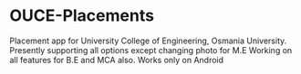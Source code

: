 # OUCE-Placements
Placement app for University College of Engineering, Osmania University.
Presently supporting all options except changing photo for M.E
Working on all features for B.E and MCA also.
Works only on Android

